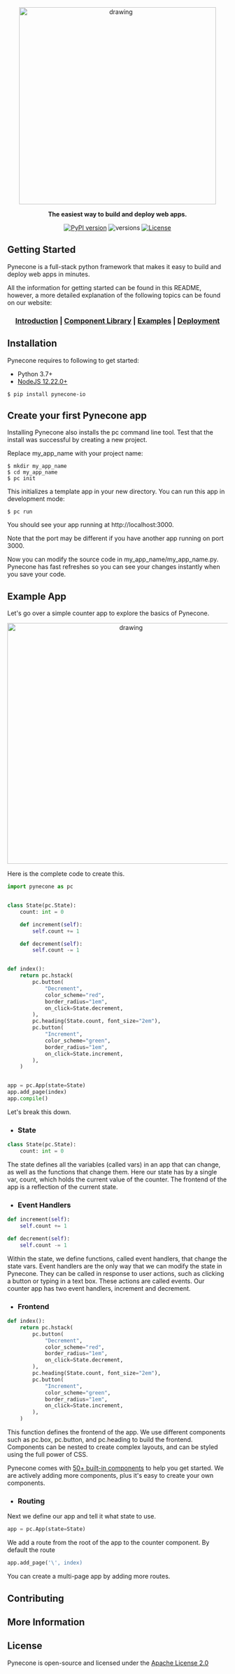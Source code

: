 <div align="center">

<img src="logo.png" alt="drawing" width = 450/>

**The easiest way to build and deploy web apps.**

[![PyPI version](https://badge.fury.io/py/pynecone-io.svg)](https://badge.fury.io/py/pynecone-io)
![versions](https://img.shields.io/pypi/pyversions/pynecone-io.svg)
[![License](https://img.shields.io/badge/License-Apache_2.0-yellowgreen.svg)](https://opensource.org/licenses/Apache-2.0)  


<div align="left">

## Getting Started

Pynecone is a full-stack python framework that makes it easy to build and deploy web apps in minutes.

All the information for getting started can be found in this README, however, a more detailed explanation of the following topics can be found on our website:

<div align="center">

### [Introduction](https://pyneconetest1261-pynetree.pynecone.app/docs/getting-started/introduction) | [Component Library](https://pyneconetest1261-pynetree.pynecone.app/docs/library) | [Examples](https://pyneconetest1261-pynetree.pynecone.app) | [Deployment](https://pyneconetest1261-pynetree.pynecone.app/docs/hosting/deploy) 

<div align="left">

## Installation
Pynecone requires to following to get started:
* Python 3.7+
* [NodeJS 12.22.0+](https://nodejs.org/en/)

```
$ pip install pynecone-io
```

## Create your first Pynecone app

Installing Pynecone also installs the pc command line tool. Test that the install was successful by creating a new project. 

Replace my_app_name with your project name:

```
$ mkdir my_app_name
$ cd my_app_name
$ pc init
```

This initializes a template app in your new directory.
You can run this app in development mode:
```
$ pc run
```


You should see your app running at http://localhost:3000.


Note that the port may be different if you have another app running on port 3000.


Now you can modify the source code in my_app_name/my_app_name.py. Pynecone has fast refreshes so you can see your changes instantly when you save your code.

## Example App

Let's go over a simple counter app to explore the basics of Pynecone.

<div align="center">
<img src="Counter.gif" alt="drawing" width="550"/>
<div align="left">

Here is the complete code to create this.

```python
import pynecone as pc


class State(pc.State):
    count: int = 0

    def increment(self):
        self.count += 1

    def decrement(self):
        self.count -= 1


def index():
    return pc.hstack(
        pc.button(
            "Decrement",
            color_scheme="red",
            border_radius="1em",
            on_click=State.decrement,
        ),
        pc.heading(State.count, font_size="2em"),
        pc.button(
            "Increment",
            color_scheme="green",
            border_radius="1em",
            on_click=State.increment,
        ),
    )


app = pc.App(state=State)
app.add_page(index)
app.compile()
```
Let's break this down.

* ### State
    
``` python
class State(pc.State):
    count: int = 0 
```
The state defines all the variables (called vars) in an app that can change, as well as the functions that change them.
Here our state has by a single var, count, which holds the current value of the counter.
The frontend of the app is a reflection of the current state.

    
* ### Event Handlers
```python
def increment(self):
    self.count += 1

def decrement(self):
    self.count -= 1   
```
Within the state, we define functions, called event handlers, that change the state vars.
Event handlers are the only way that we can modify the state in Pynecone. They can be called in response to user actions, such as clicking a button or typing in a text box. These actions are called events.
Our counter app has two event handlers, increment and decrement.
    
* ### Frontend

```python 
def index():
    return pc.hstack(
        pc.button(
            "Decrement",
            color_scheme="red",
            border_radius="1em",
            on_click=State.decrement,
        ),
        pc.heading(State.count, font_size="2em"),
        pc.button(
            "Increment",
            color_scheme="green",
            border_radius="1em",
            on_click=State.increment,
        ),
    )
```
This function defines the frontend of the app.
We use different components such as pc.box, pc.button, and pc.heading to build the frontend. Components can be nested to create complex layouts, and can be styled using the full power of CSS.
    
Pynecone comes with [50+ built-in components](https://pynecone.io/docs/library) to help you get started. 
We are actively adding more components, plus it's easy to create your own components.

* ### Routing 
    
Next we define our app and tell it what state to use.
```python
app = pc.App(state=State)
```
We add a route from the root of the app to the counter component. By default the route
```python
app.add_page('\', index)
```
You can create a multi-page app by adding more routes.
    
## Contributing

## More Information 
  
## License

Pynecone is open-source and licensed under the [Apache License 2.0](LICENSE)
